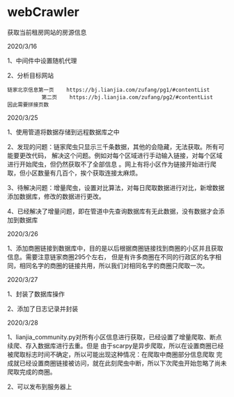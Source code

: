 # webCrawler
获取当前租房网站的房源信息


2020/3/16

1、中间件中设置随机代理

2、分析目标网站
    
    链家北京信息第一页    https://bj.lianjia.com/zufang/pg1/#contentList
               第二页    https://bj.lianjia.com/zufang/pg2/#contentList
    因此需要拼接页数

2020/3/25
  
1、使用管道将数据存储到远程数据库之中

2、发现的问题：链家爬虫只显示三千条数据，其他的会隐藏，无法获取。所有可能要更改代码，
解决这个问题。例如对每个区域进行手动输入链接，对每个区域进行开始爬虫，但仍然获取不了全部信息
。网上有将小区作为链接开始进行爬取，但小区数量有几百个，挨个获取连接太麻烦。

3、待解决问题：增量爬虫，设置对比算法，对每日爬取数据进行对比，新增数据添加数据库，修改的数据进行更改。

4、已经解决了增量问题，即在管道中先查询数据库有无此数据，没有数据才会添加到数据库

2020/3/26

1、添加商圈链接到数据库中，目的是以后根据商圈链接找到商圈的小区并且获取信息。需要注意链家商圈295个左右，
但是有许多商圈在不同的行政区的名字相同，相同名字的商圈的链接共用，所以我们对相同名字的商圈只爬取一次。
 
 2020/3/27
 
 1、封装了数据库操作
 
 2、添加了日志记录并封装
 
 2020/3/28
 
 1、lianjia_community.py对所有小区信息进行获取，已经设置了增量爬取、断点续爬、存入数据库进行去重。但是
 由于scarpy是异步爬取，所以在设置商圈已经被爬取标志时间不确定，所以可能出现这种情况：在爬取中商圈部分信息爬取
 完成就已经设置商圈链接被访问，就在此刻爬虫中断，所以下次爬虫开始忽略了尚未爬取完成的商圈。
 
 2、可以发布到服务器上
